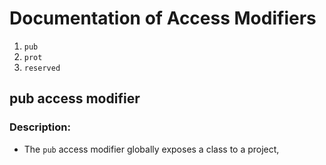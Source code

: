 # Documentation of Access Modifiers

1. `pub`
2. `prot`
3. `reserved`

## pub access modifier

### Description:

- The `pub` access modifier globally exposes a class to a project,

